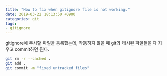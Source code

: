 ```yaml
---
title: "How to fix when gitignore file is not working."
date: 2019-03-22 18:13:50 +0900
categories: git
tags:
- gitignore
---
```


gitignore에 무시할 파일을 등록했는데, 작동하지 않을 때
git의 캐시된 파일들을 다 지우고 commit하면 된다.

```bash
git rm -r --cached .
git add .
git commit -m "fixed untracked files"
```
